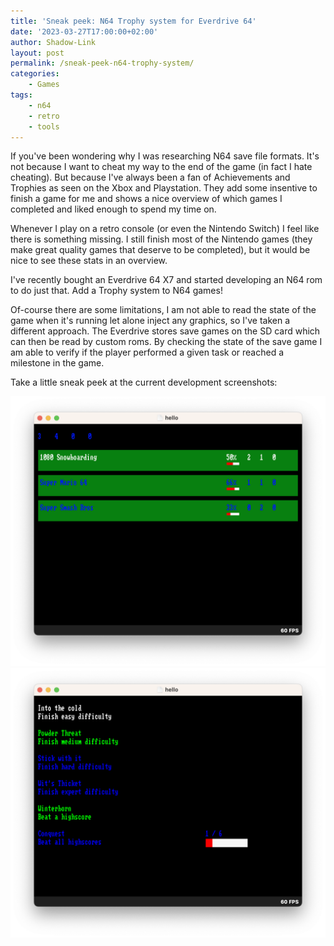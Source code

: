 ```yaml
---
title: 'Sneak peek: N64 Trophy system for Everdrive 64'
date: '2023-03-27T17:00:00+02:00'
author: Shadow-Link
layout: post
permalink: /sneak-peek-n64-trophy-system/
categories:
    - Games
tags:
    - n64
    - retro
    - tools
---
```


If you've been wondering why I was researching N64 save file formats. It's not because I want to cheat my way to the end of the game (in fact I hate cheating). But because I've always been a fan of Achievements and Trophies as seen on the Xbox and Playstation. They add some insentive to finish a game for me and shows a nice overview of which games I completed and liked enough to spend my time on.

Whenever I play on a retro console (or even the Nintendo Switch) I feel like there is something missing. I still finish most of the Nintendo games (they make great quality games that deserve to be completed), but it would be nice to see these stats in an overview.

I've recently bought an Everdrive 64 X7 and started developing an N64 rom to do just that. Add a Trophy system to N64 games!

Of-course there are some limitations, I am not able to read the state of the game when it's running let alone inject any graphics, so I've taken a different approach. The Everdrive stores save games on the SD card which can then be read by custom roms. By checking the state of the save game I am able to verify if the player performed a given task or reached a milestone in the game.

Take a little sneak peek at the current development screenshots:

![TrophyOverview](/assets/images/post/n64-trophies-overview.png)
![TrophyGameStats](/assets/images/post/n64-trophies-game-stats.png)
